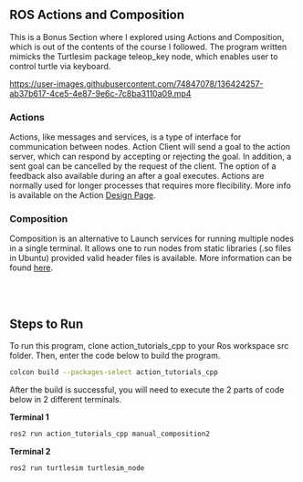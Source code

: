 ## ROS Actions and Composition
This is a Bonus Section where I explored using Actions and Composition, which is out of the contents of the course I followed.
The program written mimicks the Turtlesim package teleop_key node, which enables user to control turtle via keyboard. 
    

https://user-images.githubusercontent.com/74847078/136424257-ab37b617-4ce5-4e87-9e6c-7c8ba3110a09.mp4



### Actions 
Actions, like messages and services, is a type of interface for communication between nodes. Action Client will send a goal to the action server, which can respond by accepting or rejecting the goal. In addition, a sent goal can be cancelled by the request of the client. The option of a feedback also available during an after a goal executes. Actions are normally used for longer processes that requires more flecibility. More info is available on the Action [Design Page](http://design.ros2.org/articles/actions.html). 

### Composition
Composition is an alternative to Launch services for running multiple nodes in a single terminal. It allows  one to run nodes from static libraries (.so files in Ubuntu) provided valid header files is available. More information can be found [here](https://docs.ros.org/en/foxy/Tutorials/Composition.html). 

<br> </br>
## Steps to Run 
To run this program, clone action_tutorials_cpp to your Ros workspace src folder. Then, enter the code below to build the program. 

```bash
colcon build --packages-select action_tutorials_cpp 
```

After the build is successful, you will need to execute the 2 parts of code below in 2 different terminals. 

**Terminal 1**
```bash
ros2 run action_tutorials_cpp manual_composition2
```

**Terminal 2**
```bash
ros2 run turtlesim turtlesim_node
```


